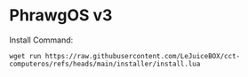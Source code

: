# PhrawgOS v3

Install Command:

`wget run https://raw.githubusercontent.com/LeJuiceBOX/cct-computeros/refs/heads/main/installer/install.lua`
